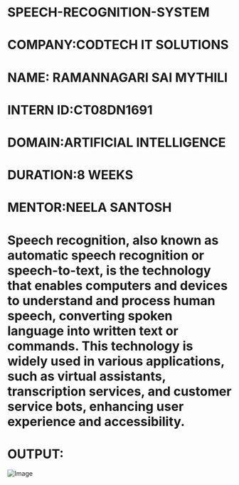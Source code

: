 # SPEECH-RECOGNITION-SYSTEM

# COMPANY:CODTECH IT SOLUTIONS
# NAME: RAMANNAGARI SAI MYTHILI
# INTERN ID:CT08DN1691
# DOMAIN:ARTIFICIAL INTELLIGENCE
# DURATION:8 WEEKS
# MENTOR:NEELA SANTOSH

# Speech recognition, also known as automatic speech recognition  or speech-to-text, is the technology that enables computers and devices to understand and process human speech, converting spoken language into written text or commands. This technology is widely used in various applications, such as virtual assistants, transcription services, and customer service bots, enhancing user experience and accessibility. 

# OUTPUT:
![Image](https://github.com/user-attachments/assets/3f2296ad-23f5-4260-aff3-97e1550e43cc)

